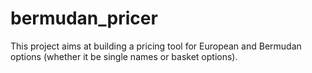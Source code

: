 # bermudan_pricer
This project aims at building a pricing tool for European and Bermudan options (whether it be single names or basket options). 
